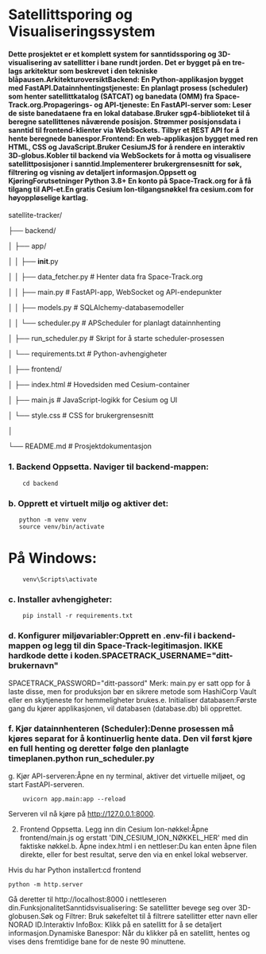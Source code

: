 # Satellittsporing og Visualiseringssystem

#### Dette prosjektet er et komplett system for sanntidssporing og 3D-visualisering av satellitter i bane rundt jorden. Det er bygget på en tre-lags arkitektur som beskrevet i den tekniske blåpausen.ArkitekturoversiktBackend: En Python-applikasjon bygget med FastAPI.Datainnhentingstjeneste: En planlagt prosess (scheduler) som henter satellittkatalog (SATCAT) og banedata (OMM) fra Space-Track.org.Propagerings- og API-tjeneste: En FastAPI-server som: Leser de siste banedataene fra en lokal database.Bruker sgp4-biblioteket til å beregne satellittenes nåværende posisjon. Strømmer posisjonsdata i sanntid til frontend-klienter via WebSockets. Tilbyr et REST API for å hente beregnede banespor.Frontend: En web-applikasjon bygget med ren HTML, CSS og JavaScript.Bruker CesiumJS for å rendere en interaktiv 3D-globus.Kobler til backend via WebSockets for å motta og visualisere satellittposisjoner i sanntid.Implementerer brukergrensesnitt for søk, filtrering og visning av detaljert informasjon.Oppsett og KjøringForutsetninger Python 3.8+ En konto på Space-Track.org for å få tilgang til API-et.En gratis Cesium Ion-tilgangsnøkkel fra cesium.com for høyoppløselige kartlag.

satellite-tracker/

├── backend/

│   ├── app/

│   │   ├── __init__.py

│   │   ├── data_fetcher.py   # Henter data fra Space-Track.org

│   │   ├── main.py           # FastAPI-app, WebSocket og API-endepunkter

│   │   ├── models.py         # SQLAlchemy-databasemodeller

│   │   └── scheduler.py      # APScheduler for planlagt datainnhenting

│   ├── run_scheduler.py      # Skript for å starte scheduler-prosessen

│   └── requirements.txt      # Python-avhengigheter

│
├── frontend/

│   ├── index.html            # Hovedsiden med Cesium-container

│   ├── main.js               # JavaScript-logikk for Cesium og UI

│   └── style.css             # CSS for brukergrensesnitt

│

└── README.md                 # Prosjektdokumentasjon

### 1. Backend Oppsetta. Naviger til backend-mappen:

        cd backend
   
### b. Opprett et virtuelt miljø og aktiver det:

       python -m venv venv
       source venv/bin/activate

# På Windows: 

        venv\Scripts\activate

### c. Installer avhengigheter:

        pip install -r requirements.txt

### d. Konfigurer miljøvariabler:Opprett en .env-fil i backend-mappen og legg til din Space-Track-legitimasjon. IKKE hardkode dette i koden.SPACETRACK_USERNAME="ditt-brukernavn"
SPACETRACK_PASSWORD="ditt-passord"
Merk: main.py er satt opp for å laste disse, men for produksjon bør en sikrere metode som HashiCorp Vault eller en skytjeneste for hemmeligheter brukes.e. Initialiser databasen:Første gang du kjører applikasjonen, vil databasen (database.db) bli opprettet.

### f. Kjør datainnhenteren (Scheduler):Denne prosessen må kjøres separat for å kontinuerlig hente data. Den vil først kjøre en full henting og deretter følge den planlagte timeplanen.python run_scheduler.py

g. Kjør API-serveren:Åpne en ny terminal, aktiver det virtuelle miljøet, og start FastAPI-serveren.

        uvicorn app.main:app --reload

Serveren vil nå kjøre på http://127.0.0.1:8000.

2. Frontend Oppsetta. Legg inn din Cesium Ion-nøkkel:Åpne frontend/main.js og erstatt 'DIN_CESIUM_ION_NØKKEL_HER' med din faktiske nøkkel.b. Åpne index.html i en nettleser:Du kan enten åpne filen direkte, eller for best resultat, serve den via en enkel lokal webserver. 

Hvis du har Python installert:cd frontend

    python -m http.server
    
Gå deretter til http://localhost:8000 i nettleseren din.FunksjonalitetSanntidsvisualisering: Se satellitter bevege seg over 3D-globusen.Søk og Filtrer: Bruk søkefeltet til å filtrere satellitter etter navn eller NORAD ID.Interaktiv InfoBox: Klikk på en satellitt for å se detaljert informasjon.Dynamiske Banespor: Når du klikker på en satellitt, hentes og vises dens fremtidige bane for de neste 90 minuttene.
